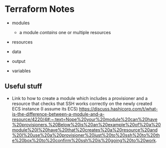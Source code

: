 # Terraform Notes
- modules
    - a module _contains_ one or multiple resources
- resources

- data

- output

- variables


## Useful stuff
- Link to how to create a module which includes a provisioner and a resource that checks that SSH works correctly on the newly created ECS instance (I assume its ECS)
https://discuss.hashicorp.com/t/what-is-the-difference-between-a-module-and-a-resource/4220/4#:~:text=Nope%20your%20module%20can%20have%20provisioners.%20Below%20is%20an%20example%20of%20a%20module%20I%20have%20that%20creates%20a%20resource%20and%20I%20use%20a%20provisioner%20just%20to%20ssh%20to%20the%20box%20to%20confirm%20ssh%20is%20going%20to%20work. 